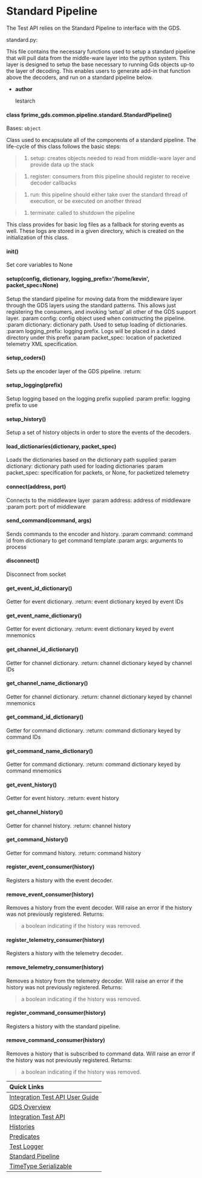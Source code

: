 # Standard Pipeline

The Test API relies on the Standard Pipeline to interface with the GDS.

standard.py:

This file contains the necessary functions used to setup a standard pipeline that will pull data from the middle-ware
layer into the python system. This layer is designed to setup the base necessary to running Gds objects up-to the layer
of decoding. This enables users to generate add-in that function above the decoders, and run on a standard pipeline
below.


* **author**

    lestarch



#### class fprime_gds.common.pipeline.standard.StandardPipeline()
Bases: `object`

Class used to encapsulate all of the components of a standard pipeline. The life-cycle of this class follows the
basic steps:

> 1. setup: creates objects needed to read from middle-ware layer and provide data up the stack

> 1. register: consumers from this pipeline should register to receive decoder callbacks

> 1. run: this pipeline should either take over the standard thread of execution, or be executed on another thread

> 1. terminate: called to shutdown the pipeline

This class provides for basic log files as a fallback for storing events as well. These logs are stored in a given
directory, which is created on the initialization of this class.


#### __init__()
Set core variables to None


#### setup(config, dictionary, logging_prefix='/home/kevin', packet_spec=None)
Setup the standard pipeline for moving data from the middleware layer through the GDS layers using the standard
patterns. This allows just registering the consumers, and invoking ‘setup’ all other of the GDS support layer.
:param config: config object used when constructing the pipeline.
:param dictionary: dictionary path. Used to setup loading of dictionaries.
:param logging_prefix: logging prefix. Logs will be placed in a dated directory under this prefix
:param packet_spec: location of packetized telemetry XML specification.


#### setup_coders()
Sets up the encoder layer of the GDS pipeline.
:return:


#### setup_logging(prefix)
Setup logging based on the logging prefix supplied
:param prefix: logging prefix to use


#### setup_history()
Setup a set of history objects in order to store the events of the decoders.


#### load_dictionaries(dictionary, packet_spec)
Loads the dictionaries based on the dictionary path supplied
:param dictionary: dictionary path used for loading dictionaries
:param packet_spec: specification for packets, or None, for packetized telemetry


#### connect(address, port)
Connects to the middleware layer
:param address: address of middleware
:param port: port of middleware


#### send_command(command, args)
Sends commands to the encoder and history.
:param command: command id from dictionary to get command template
:param args: arguments to process


#### disconnect()
Disconnect from socket


#### get_event_id_dictionary()
Getter for event dictionary.
:return: event dictionary keyed by event IDs


#### get_event_name_dictionary()
Getter for event dictionary.
:return: event dictionary keyed by event mnemonics


#### get_channel_id_dictionary()
Getter for channel dictionary.
:return: channel dictionary keyed by channel IDs


#### get_channel_name_dictionary()
Getter for channel dictionary.
:return: channel dictionary keyed by channel mnemonics


#### get_command_id_dictionary()
Getter for command dictionary.
:return: command dictionary keyed by command IDs


#### get_command_name_dictionary()
Getter for command dictionary.
:return: command dictionary keyed by command mnemonics


#### get_event_history()
Getter for event history.
:return: event history


#### get_channel_history()
Getter for channel history.
:return: channel history


#### get_command_history()
Getter for command history.
:return: command history


#### register_event_consumer(history)
Registers a history with the event decoder.


#### remove_event_consumer(history)
Removes a history from the event decoder. Will raise an error if the history was not
previously registered.
Returns:

> a boolean indicating if the history was removed.


#### register_telemetry_consumer(history)
Registers a history with the telemetry decoder.


#### remove_telemetry_consumer(history)
Removes a history from the telemetry decoder. Will raise an error if the history was not
previously registered.
Returns:

> a boolean indicating if the history was removed.


#### register_command_consumer(history)
Registers a history with the standard pipeline.


#### remove_command_consumer(history)
Removes a history that is subscribed to command data. Will raise an error if the history
was not previously registered.
Returns:

> a boolean indicating if the history was removed.

|Quick Links|
|:----------|
|[Integration Test API User Guide](../user_guide.md)|
|[GDS Overview](https://github.com/fprime-community/fprime-gds)|
|[Integration Test API](integration_test_api.md)|
|[Histories](histories.md)|
|[Predicates](predicates.md)|
|[Test Logger](test_logger.md)|
|[Standard Pipeline](standard_pipeline.md)|
|[TimeType Serializable](time_type.md)|
